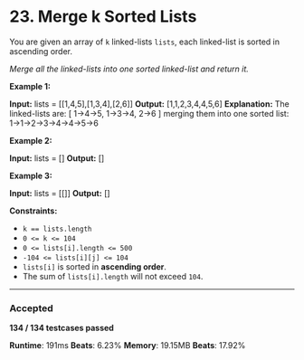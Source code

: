 
# 23. Merge k Sorted Lists

You are given an array of  `k`  linked-lists  `lists`, each linked-list is sorted in ascending order.

_Merge all the linked-lists into one sorted linked-list and return it._

**Example 1:**

**Input:** lists = [[1,4,5],[1,3,4],[2,6]]
**Output:** [1,1,2,3,4,4,5,6]
**Explanation:** The linked-lists are:
[
  1->4->5,
  1->3->4,
  2->6
]
merging them into one sorted list:
1->1->2->3->4->4->5->6

**Example 2:**

**Input:** lists = []
**Output:** []

**Example 3:**

**Input:** lists = [[]]
**Output:** []

**Constraints:**

-   `k == lists.length`
-   `0 <= k <= 104`
-   `0 <= lists[i].length <= 500`
-   `-104 <= lists[i][j] <= 104`
-   `lists[i]`  is sorted in  **ascending order**.
-   The sum of  `lists[i].length`  will not exceed  `104`.

----------
### Accepted

**134 / 134 testcases passed**


**Runtime**: 191ms  **Beats**: 6.23%
**Memory**: 19.15MB **Beats**: 17.92%